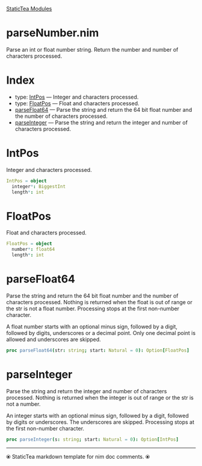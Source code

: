 [StaticTea Modules](/)

# parseNumber.nim

Parse an int or float number string.  Return the number and number of characters processed.

# Index

* type: [IntPos](#user-content-a0) &mdash; Integer and characters processed.
* type: [FloatPos](#user-content-a1) &mdash; Float and characters processed.
* [parseFloat64](#user-content-a2) &mdash; Parse the string and return the 64 bit float number and the
number of characters processed.
* [parseInteger](#user-content-a3) &mdash; Parse the string and return the integer and number of characters
processed.

# <a id="a0"></a>IntPos

Integer and characters processed.

```nim
IntPos = object
  integer*: BiggestInt
  length*: int

```


# <a id="a1"></a>FloatPos

Float and characters processed.

```nim
FloatPos = object
  number*: float64
  length*: int

```


# <a id="a2"></a>parseFloat64

Parse the string and return the 64 bit float number and the
number of characters processed. Nothing is returned when the
float is out of range or the str is not a float number.
Processing stops at the first non-number character.

A float number starts with an optional minus sign, followed by a
digit, followed by digits, underscores or a decimal point. Only
one decimal point is allowed and underscores are skipped.

```nim
proc parseFloat64(str: string; start: Natural = 0): Option[FloatPos]
```


# <a id="a3"></a>parseInteger

Parse the string and return the integer and number of characters
processed. Nothing is returned when the integer is out of range
or the str is not a number.

An integer starts with an optional minus sign, followed by a
digit, followed by digits or underscores. The underscores are
skipped. Processing stops at the first non-number character.

```nim
proc parseInteger(s: string; start: Natural = 0): Option[IntPos]
```



---
⦿ StaticTea markdown template for nim doc comments. ⦿
